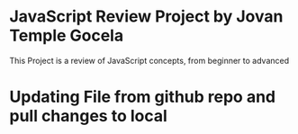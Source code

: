 # JavaScript Review Project by Jovan Temple Gocela
This Project is a review of JavaScript concepts, from beginner to advanced

# Updating File from github repo and pull changes to local
